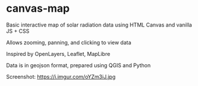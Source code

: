 # canvas-map
Basic interactive map of solar radiation data using HTML Canvas and vanilla JS + CSS

Allows zooming, panning, and clicking to view data

Inspired by OpenLayers, Leaflet, MapLibre

Data is in geojson format, prepared using QGIS and Python

Screenshot: https://i.imgur.com/oYZm3iJ.jpg
